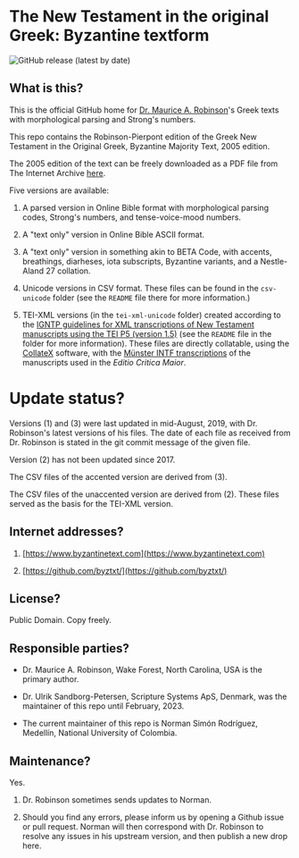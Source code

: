 # The New Testament in the original Greek: Byzantine textform

![GitHub release (latest by date)](https://img.shields.io/github/v/release/ByzTxt/byzantine-majority-text?style=for-the-badge)

## What is this?

This is the official GitHub home for [Dr. Maurice A. Robinson](https://en.wikipedia.org/wiki/Maurice_A._Robinson)'s Greek
texts with morphological parsing and Strong's numbers.

This repo contains the Robinson-Pierpont edition of the Greek New
Testament in the Original Greek, Byzantine Majority Text, 2005 edition.

The 2005 edition of the text can be freely downloaded as a PDF file from The Internet Archive [here](https://archive.org/details/newtestamentrobinsonpierpontbyzantine/).

Five versions are available:

1. A parsed version in Online Bible format with morphological parsing codes, Strong's numbers, and tense-voice-mood numbers.

2. A "text only" version in Online Bible ASCII format.

3. A "text only" version in something akin to BETA Code, with accents, breathings, diarheses, iota subscripts, Byzantine variants, and
a Nestle-Aland 27 collation.

4. Unicode versions in CSV format. These files can be found in the `csv-unicode` folder (see the `README` file there for more information.)

5. TEI-XML versions (in the `tei-xml-unicode` folder) created according to the [IGNTP guidelines for XML transcriptions of New Testament manuscripts using the TEI P5 (version 1.5)](http://epapers.bham.ac.uk/1892/5/IGNTP_XML_guidelines_1-5.pdf) (see the `README` file in the folder for more information). These files are directly collatable, using the [CollateX](https://collatex.net/) software, with the [Münster INTF transcriptions](https://ntvmr.uni-muenster.de/home) of the manuscripts used in the *Editio Critica Maior*.

# Update status?

Versions (1) and (3) were last updated in mid-August, 2019, with Dr. Robinson's latest versions of his files.  The date of each file as
received from Dr. Robinson is stated in the git commit message of the given file.

Version (2) has not been updated since 2017.

The CSV files of the accented version are derived from (3).

The CSV files of the unaccented version are derived from (2). These files served as the basis for the TEI-XML version.

## Internet addresses?

1. [https://www.byzantinetext.com](https://www.byzantinetext.com)

2. [https://github.com/byztxt/](https://github.com/byztxt/)

## License?

Public Domain. Copy freely.

## Responsible parties?

- Dr. Maurice A. Robinson, Wake Forest, North Carolina, USA is the
  primary author.

- Dr. Ulrik Sandborg-Petersen, Scripture Systems ApS, Denmark, was the
  maintainer of this repo until February, 2023.

- The current maintainer of this repo is Norman Simón Rodríguez,
  Medellín, National University of Colombia.

## Maintenance?

Yes.

1. Dr. Robinson sometimes sends updates to Norman.

2. Should you find any errors, please inform us by opening a
Github issue or pull request. Norman will then correspond with Dr. Robinson to resolve any issues in his upstream version, and then publish a new drop here.
